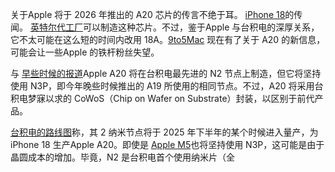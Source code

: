 关于Apple 将于 2026 年推出的 A20 芯片的传言不绝于耳。 [iPhone 18](http://www.notebookcheck.net/Google-Pixel-11-and-Pixel-11-Pro-could-beat-Apple-iPhone-18-Pro-to-under-display-face-unlock-technology.909810.0.html)的传闻。 [英特尔代工厂](http://www.notebookcheck.net/iPhone-18-series-Rumor-claims-2026-bound-A20-Pro-chipset-could-be-built-by-Intel.921901.0.html)可以制造这种芯片。不过，鉴于Apple 与台积电的深厚关系，它不太可能在这么短的时间内改用 18A。[9to5Mac](https://www.macrumors.com/2025/03/17/a20-chip-still-3nm-rumor/) 现在有了关于 A20 的新信息，可能会让一些Apple 的铁杆粉丝失望。

与 [早些时候的报道](http://www.notebookcheck.net/Intel-AMD-Apple-Nvidia-and-MediaTek-tipped-to-use-TSMC-s-cutting-edge-2-nm-node-Qualcomm-notably-absent.924561.0.html)Apple A20 将在台积电最先进的 N2 节点上制造，但它将坚持使用 N3P，即今年晚些时候推出的 A19 所使用的相同节点。不过，A20 将采用台积电梦寐以求的 CoWoS（Chip on Wafer on Substrate）封装，以区别于前代产品。

[台积电的路线图](https://www.tsmc.com/english/dedicatedFoundry/technology/logic/l_2nm)称，其 2 纳米节点将于 2025 年下半年的某个时候进入量产，为 iPhone 18 生产Apple A20。即使是 [Apple M5](http://www.notebookcheck.net/Apple-M5-enters-mass-production-on-TSMC-s-N3P-node.956941.0.html)也将坚持使用 N3P，这可能是由于晶圆成本的增加。毕竟，N2 是台积电首个使用纳米片（全